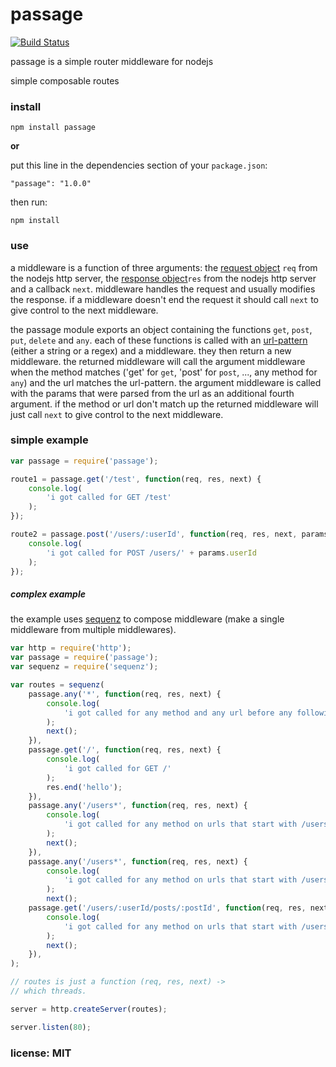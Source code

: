 # passage

[![Build Status](https://travis-ci.org/snd/passage.png)](https://travis-ci.org/snd/passage)

passage is a simple router middleware for nodejs

simple composable routes 

### install

```
npm install passage
```

**or**

put this line in the dependencies section of your `package.json`:

```
"passage": "1.0.0"
```

then run:

```
npm install
```

### use

a middleware is a function of three arguments:
the [request object](http://nodejs.org/api/http.html#http_http_incomingmessage) `req` from the nodejs http server,
the [response object](http://nodejs.org/api/http.html#http_class_http_serverresponse)`res` from the nodejs http server
and a callback `next`.
middleware handles the request and usually modifies the response.
if a middleware doesn't end the request it should call `next` to give control
to the next middleware.

the passage module exports an object containing the functions `get`, `post`, `put`, `delete` and `any`.
each of these functions is called with an [url-pattern](https://github.com/snd/url-pattern) (either a string or a regex)
and a middleware.
they then return a new middleware.
the returned middleware will call the argument middleware when the method matches
('get' for `get`, 'post' for `post`, ..., any method for `any`) and the url matches the url-pattern.
the argument middleware is called with the params that were parsed from the url
as an additional fourth argument.
if the method or url don't match up the returned middleware will just call `next`
to give control to the next middleware.

### simple example

```javascript
var passage = require('passage');

route1 = passage.get('/test', function(req, res, next) {
    console.log(
        'i got called for GET /test'
    );
});

route2 = passage.post('/users/:userId', function(req, res, next, params) {
    console.log(
        'i got called for POST /users/' + params.userId
    );
});
```

##### complex example

the example uses [sequenz](https://github.com/snd/sequenz) to compose middleware (make a single middleware from multiple middlewares).

```javascript
var http = require('http');
var passage = require('passage');
var sequenz = require('sequenz');

var routes = sequenz(
    passage.any('*', function(req, res, next) {
        console.log(
            'i got called for any method and any url before any following route'
        );
        next();
    }),
    passage.get('/', function(req, res, next) {
        console.log(
            'i got called for GET /'
        );
        res.end('hello');
    }),
    passage.any('/users*', function(req, res, next) {
        console.log(
            'i got called for any method on urls that start with /users'
        );
        next();
    }),
    passage.any('/users*', function(req, res, next) {
        console.log(
            'i got called for any method on urls that start with /users'
        );
        next();
    passage.get('/users/:userId/posts/:postId', function(req, res, next, params) {
        console.log(
            'i got called for any method on urls that start with /users'
        );
        next();
    }),
);

// routes is just a function (req, res, next) ->
// which threads.

server = http.createServer(routes);

server.listen(80);
```

### license: MIT
